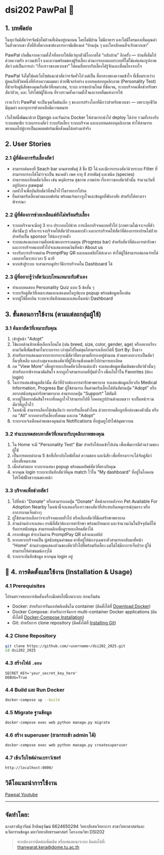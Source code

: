 # dsi202 PawPal 🐾 

## 1. บทคัดย่อ

ในทุกวันมีสัตว์จรจัดนับไม่ถ้วนที่เดินอยู่บนถนน โดยไม่มีบ้าน ไม่มีอาหาร และไม่มีใครมองเห็นคุณค่าในตัวพวกเขา
ทั้งที่สิ่งที่พวกเขาต้องการอาจมีเพียงแค่ “บ้านอุ่น ๆ และใครสักคนที่จะรักพวกเขา”

PawPal เกิดขึ้นจากความตั้งใจที่อยากให้สัตว์ทุกตัวมีโอกาสได้ “กลับบ้าน” อีกครั้ง — บ้านที่เต็มไปด้วยความรัก ความเข้าใจ และความพร้อมของผู้รับเลี้ยง ผ่านการออกแบบระบบที่ไม่ใช่แค่แสดงรูปภาพสัตว์ แต่เป็นการเล่า “เรื่องราวของพวกเขา” ให้คนที่อยากรับเลี้ยงได้รู้จักและเชื่อมโยงจากใจ

PawPal จึงไม่ใช่แค่เว็บไซต์แนะนำสัตว์จรจัดทั่วไป แต่เป็น สื่อกลางของความเข้าใจ ที่เชื่อมระหว่างผู้คนกับชีวิตหนึ่งที่ยังรอความเมตตา ด้วยฟีเจอร์อย่าง แบบทดสอบบุคลิกภาพ (Personality Test) ที่ช่วยจับคู่นิสัยของคุณกับสัตว์ที่เหมาะสม, ระบบ การขอบ้านใหม่ ที่ชัดเจน, ระบบบริจาคเพื่อช่วยรักษาสัตว์ป่วย, และ โปรไฟล์ผู้ใช้งาน ที่รวบรวมทั้งความตั้งใจและรอยยิ้มแห่งการให้

เราหวังว่า PawPal จะเป็นจุดเริ่มต้นเล็ก ๆ ของการสร้างโลกที่ดีกว่าสำหรับพวกเขา — เพราะทุกชีวิตมีคุณค่า และทุกการช่วยเหลือมีความหมาย

เว็บไซต์นี้พัฒนาด้วย Django และรันผ่าน Docker ให้สามารถนำไป deploy ได้ง่าย รวมทั้งรองรับระบบสมาชิก ระบบกรองสัตว์ ระบบรับเลี้ยง ระบบบริจาค และแบบทดสอบบุคลิกภาพ ทำให้สามารถขยายผลไปสู่การเป็นแพลตฟอร์มเพื่อสังคมได้อย่างแท้จริง

## 2. User Stories

### 2.1 ผู้ที่ต้องการรับเลี้ยงสัตว์

* สามารถค้นหาที่ Seach bar ตามสายพันธุ์ สี ชื่อ ID ได้ และมีการกรองสัตว์ด้วยระบบ Filter ที่สามารถกรองได้ไม่ว่าจะเป็น ขนาดตัว เพศ อายุ สี สายพันธุ์ และชนิด (species)
* อ่านรายละเอียดสัตว์เลี้ยง เช่น พฤติกรรม สุขภาพ ภาพถ่าย เรื่องราวของสัตว์ตัวนั้น จำนวนวันที่อยู่กับทาง pawpal
* กดหัวใจเพื่อบันทึกสัตว์ที่สนใจไว้ในรายการโปรด
* ยื่นคำขอรับเลี้ยงผ่านแบบฟอร์ม พร้อมแจ้งแรงจูงใจและข้อมูลที่พักอาศัย สำหรับให้ทางเราพิจารณา

### 2.2 ผู้ที่ต้องการช่วยเหลือแต่ยังไม่พร้อมรับเลี้ยง

* ระบบบริจาคจะมีอยู่ 3 ทาง ประกอบไปด้วย การเลือกบริจาคแบบทั่วไป (ภาพรวมไม่เจาะจงที่ตัวสัตว์นั้นๆ) หรือเจาะจงบริจาคให้สัตว์ป่วยเฉพาะตัว และการบริจาคให้สัตว์ที่ต้องการหาบ้านไม่ป่วย สำหรับเป็น sponsor ให้น้องๆรายตัว
* ระบบแสดงแถบความคืบหน้าของการระดมทุน (Progress bar) สำหรับสัตว์ที่ต้องการค่ารักษา และการบริจาคแบบทั่วไปจะแสดงยอดเงินที่หน้า About us
* รองรับการบริจาคผ่าน PromptPay QR และแนบสลิปได้สะดวก ทำให้ผู้ใช้สามารถสแกนจ่ายได้เลยภายในระยะเวลา 5 นาที 
* หากเข้าสู่ระบบ จะสามารถดูประวัติการบริจาคใน Dashboard ได้

### 2.3 ผู้ที่อยากรู้ว่าสัตว์แบบไหนเหมาะกับตัวเอง

* ทำแบบทดสอบ Personality Quiz แบบ 5 ข้อสั้น ๆ
* ระบบจับคู่สัตว์ที่เหมาะสมและแสดงผลในรูปแบบ popup พร้อมข้อมูลเบื้องต้น
* หากผู้ใช้ล็อกอิน ระบบจะบันทึกผลและแสดงในหน้า Dashboard

## 3. ขั้นตอนการใช้งาน (ตามแต่ละกลุ่มผู้ใช้)

### 3.1 ค้นหาสัตว์ที่เหมาะกับคุณ

1. เข้าสู่หน้า "Adopt"
2. ใช้แถบด้านซ้ายเพื่อเลือกเงื่อนไข (เช่น breed, size, color, gender, age) หรืออยากเรียงตามวันที่เพิ่มเข้ามาในระบบจาก เก่าสุดไปใหม่สุดก็สามารถเลือกได้ที่ Sort By: ฝั่งขวา
3. สำหรับการแสดงผลจากการกรองจะมีสัตว์ที่ตรงตามที่กรองอยู่ด้านบน ส่วนตรงกลางจะเป็นสัตว์อื่นๆที่เหลือ และล่างสุดจะแสดงสัตว์ที่ผู้ใช้งานพึ่งกดเข้าไปอ่านรายละเอียด
4. กด "View More" เพื่อดูรายละเอียดสัตว์เลี้ยงแต่ละตัว จะแสดงข้อมูลเพิ่มเติมของสัตว์ตัวนั้นๆ สำหรับการพิจารณาตัดสินใจ หากถูกใจสามารถกดที่ปุ่มหัวใจ เพื่อเก็บไว้ใน Favorites (ต้อง login)
5. ในการแสดงข้อมูลสัตว์นั้น สัตว์ที่ป่วยต้องการค่ารักษาพยาบาล จะแสดงข้อมูลเกี่ยวกับ Medical Information, Progress Bar ผู้ใข้สามารถ ยื่นคำขอรับเลี้ยงได้ทันทีผ่านปุ่ม "Adopt" หรือ อยากสนับสนุนค่ารักษาพยาบาล สามารถกดปุ่ม "Support" ได้ทันที
6. หากผู้ใช้อยากตัดสินใจจากที่กดถูกใจไว้สามารถไปที่ ไอคอนรูปบ้านด้านบนขวา จะเป็นหน้ารวมสัตว์ที่ถูกใจไว้
7. ในหน้านี้ สามารถเลือกได้เช่นกันว่า อยากรับเลี้ยงตัวไหน ด้วยการกดติ้กถูกที่กล่องของตัวนั้น หรือกด "All" หากอยากรับเลี้ยงทั้งหมด และกด "Adopt"
8. ระบบจะแจ้งเตือนคำขอของคุณผ่าน Notifications ที่อยู่เมยูโปรไฟล์มุมขวาบน

### 3.2 ทำแบบทดสอบหาสัตว์ที่เหมาะกับบุคลิกภาพของคุณ

1. ใน Home จะมี "Personality Test" Bar สำหรับให้กดเข้าไปเล่น เพื่อเพิ่มการมีส่วนร่วมของผู้ใช้
2. เป็นการตอบคำถาม 5 ข้อที่เกี่ยวกับไลฟ์สไตล์ ความชอบ และนิสัย เพื่อที่ทางเราจะได้จับคู่สัตว์เลี้ยงที่เหมาะสม
3. เมื่อส่งคำตอบ ระบบจะแสดง popup พร้อมผลลัพธ์สัตว์ที่ตรงกับคุณ
4. หากคุณ login ระบบจะบันทึกสัตว์ที่คุณ match ไว้ใน "My dashboard" ที่อยู่ในไอคอนโปรไฟล์ฝั่งขวาบนของหน้า

### 3.3 บริจาคเพื่อช่วยสัตว์

1. ไปที่หน้า "Donate" หรือสามารถกดปุ่ม "Donate" ที่หน้าแรกหลังจาก Pet Available For Adoption Nearby ในหน้านี้จะแสดงเรื่องราวของสัตว์ที่ประสบกับเหตุการณ์รุนแรง หรืออาการบาดเจ็บต่างๆ
2. ผู้ใช้สามารถเลือกว่าจะบริจาคแบบทั่วไป หรือเลือกสัตว์ที่มีเคสรักษาพยาบาล
3. ส่วนด้านล่างจะแสดง กรณีที่สัตว์ต้องการค่ารักษา พร้อมเป้าหมาย และจำนวนเงินในปัจจุบันที่ได้รับการสนับสนุน สามารถคลิกเพื่อดูรายละเอียดสัตว์ได้
4. กรอกข้อมูล ชำระเงินผ่าน PromptPay QR แล้วแนบสลิป
5. หากอยากบริจาคเป็น ผู้สนับสนุนค่าขนม ค่าที่อยู่ให้น้องๆเฉพาะตัวสามารถกลับมาที่หน้า "Home" ด้านล่างสุดแสดงส่วนของสัตว์ทั่วไปที่พร้อมรับเลี้ยง แต่ไม่ได้มีอาการเจ็บป่วย ผู้ใช้สามารถให้ค่าขนมน้องๆได้
5. ระบบจะบันทึกข้อมูล หากคุณ login อยู่

## 📗 4. การติดตั้งและใช้งาน (Installation & Usage)

### 4.1 Prerequisites

โปรดตรวจสอบการติดตั้งเครื่องมือต่อไปนี้บนระบบ ก่อนเริ่มต้น
* Docker: สำหรับการรันแอปพลิเคชันใน container (ติดตั้งได้ที่ [Download Docker](https://docs.docker.com/get-started/get-docker/))
* Docker Compose: สำหรับการจัดการ multi-container Docker applications (ติดตั้งได้ที่ [Docker-Compose Installation](https://docs.docker.com/compose/install/))
* Git: สำหรับการ clone repository (ติดตั้งได้ที่ [Installing Git](https://git-scm.com/book/en/v2/Getting-Started-Installing-Git))

### 4.2 Clone Repository

```bash
git clone https://github.com/<username>/dsi202_2025.git
cd dsi202_2025
```

### 4.3 สร้างไฟล์ `.env`

```dotenv
SECRET_KEY='your_secret_key_here'
DEBUG=True
```

### 4.4 Build และ Run Docker

```bash
docker-compose up --build
```

### 4.5 Migrate ฐานข้อมูล

```bash
docker-compose exec web python manage.py migrate
```

### 4.6 สร้าง superuser (สามารถเข้า admin ได้)

```bash
docker-compose exec web python manage.py createsuperuser
```

### 4.7 เข้าเว็บไซต์ผ่านเบราว์เซอร์

```http
http://localhost:8000/
```

## วิดีโอแนะนำการใช้งาน

[Pawpal Youtube](https://youtu.be/boMJNRZz-Qs?si=G15ldWmpKJBOZWwI)

---
## จัดทำโดย:
 นางสาวธัญวรัตม์ กีรติพสุวัฒน์ 6624650294
วิทยาลัยสหวิทยาการ สาขาวิทยาศาสตร์และนวัตกรรมข้อมูล มหาวิทยาลัยธรรมศาสตร์
โครงงานวิชา DSI202

> หากต้องการติดต่อเพิ่มเติม หรือเสนอแนะระบบ ติดต่อได้ที่: [thanwarat.kera@dome.tu.ac.th](mailto:thanwarat.kera@dome.tu.ac.th)

